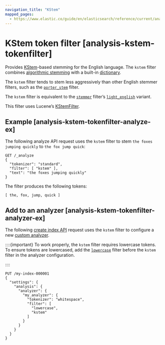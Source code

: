 ```yaml
---
navigation_title: "KStem"
mapped_pages:
  - https://www.elastic.co/guide/en/elasticsearch/reference/current/analysis-kstem-tokenfilter.html
---
```


# KStem token filter [analysis-kstem-tokenfilter]


Provides [KStem](https://ciir.cs.umass.edu/pubfiles/ir-35.pdf)-based stemming for the English language. The `kstem` filter combines [algorithmic stemming](docs-content://manage-data/data-store/text-analysis/stemming.md#algorithmic-stemmers) with a built-in [dictionary](docs-content://manage-data/data-store/text-analysis/stemming.md#dictionary-stemmers).

The `kstem` filter tends to stem less aggressively than other English stemmer filters, such as the [`porter_stem`](/reference/text-analysis/analysis-porterstem-tokenfilter.md) filter.

The `kstem` filter is equivalent to the [`stemmer`](/reference/text-analysis/analysis-stemmer-tokenfilter.md) filter’s [`light_english`](/reference/text-analysis/analysis-stemmer-tokenfilter.md#analysis-stemmer-tokenfilter-language-parm) variant.

This filter uses Lucene’s [KStemFilter](https://lucene.apache.org/core/10_0_0/analysis/common/org/apache/lucene/analysis/en/KStemFilter.md).

## Example [analysis-kstem-tokenfilter-analyze-ex]

The following analyze API request uses the `kstem` filter to stem `the foxes jumping quickly` to `the fox jump quick`:

```console
GET /_analyze
{
  "tokenizer": "standard",
  "filter": [ "kstem" ],
  "text": "the foxes jumping quickly"
}
```

The filter produces the following tokens:

```text
[ the, fox, jump, quick ]
```


## Add to an analyzer [analysis-kstem-tokenfilter-analyzer-ex]

The following [create index API](https://www.elastic.co/docs/api/doc/elasticsearch/operation/operation-indices-create) request uses the `kstem` filter to configure a new [custom analyzer](docs-content://manage-data/data-store/text-analysis/create-custom-analyzer.md).

::::{important}
To work properly, the `kstem` filter requires lowercase tokens. To ensure tokens are lowercased, add the [`lowercase`](/reference/text-analysis/analysis-lowercase-tokenfilter.md) filter before the `kstem` filter in the analyzer configuration.

::::


```console
PUT /my-index-000001
{
  "settings": {
    "analysis": {
      "analyzer": {
        "my_analyzer": {
          "tokenizer": "whitespace",
          "filter": [
            "lowercase",
            "kstem"
          ]
        }
      }
    }
  }
}
```


